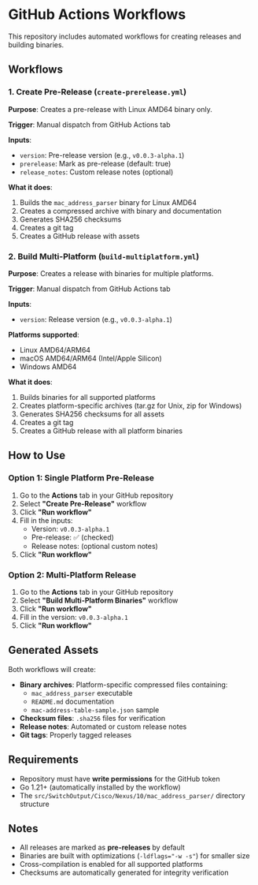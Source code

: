 # GitHub Actions Workflows

This repository includes automated workflows for creating releases and building binaries.

## Workflows

### 1. Create Pre-Release (`create-prerelease.yml`)

**Purpose**: Creates a pre-release with Linux AMD64 binary only.

**Trigger**: Manual dispatch from GitHub Actions tab

**Inputs**:
- `version`: Pre-release version (e.g., `v0.0.3-alpha.1`)
- `prerelease`: Mark as pre-release (default: true)
- `release_notes`: Custom release notes (optional)

**What it does**:
1. Builds the `mac_address_parser` binary for Linux AMD64
2. Creates a compressed archive with binary and documentation
3. Generates SHA256 checksums
4. Creates a git tag
5. Creates a GitHub release with assets

### 2. Build Multi-Platform (`build-multiplatform.yml`)

**Purpose**: Creates a release with binaries for multiple platforms.

**Trigger**: Manual dispatch from GitHub Actions tab

**Inputs**:
- `version`: Release version (e.g., `v0.0.3-alpha.1`)

**Platforms supported**:
- Linux AMD64/ARM64
- macOS AMD64/ARM64 (Intel/Apple Silicon)
- Windows AMD64

**What it does**:
1. Builds binaries for all supported platforms
2. Creates platform-specific archives (tar.gz for Unix, zip for Windows)
3. Generates SHA256 checksums for all assets
4. Creates a git tag
5. Creates a GitHub release with all platform binaries

## How to Use

### Option 1: Single Platform Pre-Release

1. Go to the **Actions** tab in your GitHub repository
2. Select **"Create Pre-Release"** workflow
3. Click **"Run workflow"**
4. Fill in the inputs:
   - Version: `v0.0.3-alpha.1`
   - Pre-release: ✅ (checked)
   - Release notes: (optional custom notes)
5. Click **"Run workflow"**

### Option 2: Multi-Platform Release

1. Go to the **Actions** tab in your GitHub repository
2. Select **"Build Multi-Platform Binaries"** workflow
3. Click **"Run workflow"**
4. Fill in the version: `v0.0.3-alpha.1`
5. Click **"Run workflow"**

## Generated Assets

Both workflows will create:

- **Binary archives**: Platform-specific compressed files containing:
  - `mac_address_parser` executable
  - `README.md` documentation
  - `mac-address-table-sample.json` sample
- **Checksum files**: `.sha256` files for verification
- **Release notes**: Automated or custom release notes
- **Git tags**: Properly tagged releases

## Requirements

- Repository must have **write permissions** for the GitHub token
- Go 1.21+ (automatically installed by the workflow)
- The `src/SwitchOutput/Cisco/Nexus/10/mac_address_parser/` directory structure

## Notes

- All releases are marked as **pre-releases** by default
- Binaries are built with optimizations (`-ldflags="-w -s"`) for smaller size
- Cross-compilation is enabled for all supported platforms
- Checksums are automatically generated for integrity verification
